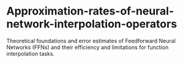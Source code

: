 # Approximation-rates-of-neural-network-interpolation-operators
Theoretical foundations and  error estimates of Feedforward Neural Networks (FFNs) and their efficiency and limitations for function interpolation  tasks.
